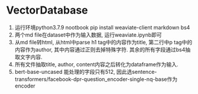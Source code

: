 # VectorDatabase
1. 运行环境python3.7.9 nootbook pip install weaviate-client markdown bs4
2. 两个md file在dataset中作为输入数据, 运行weaviate.ipynb即可
3. 从md file转html, 从html中parse h1 tag中的内容作为title, 第二行中p tag中的内容作为author, 其中内容通过正则去掉特殊字符. 其余的所有字段通过bs4抽取文字内容.
4. 所有文件抽取title, author, content内容之后转化为dataframe作为输入.
5. bert-base-uncased 能处理的字段只有512, 因此选sentence-transformers/facebook-dpr-question_encoder-single-nq-base作为encoder
